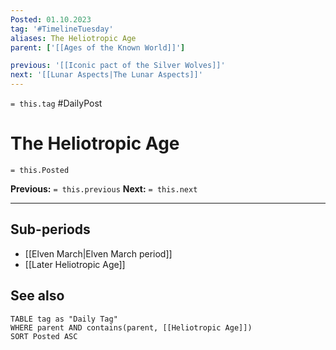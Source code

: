 ```yaml
---
Posted: 01.10.2023
tag: '#TimelineTuesday'
aliases: The Heliotropic Age
parent: ['[[Ages of the Known World]]']

previous: '[[Iconic pact of the Silver Wolves]]'
next: '[[Lunar Aspects|The Lunar Aspects]]'
---
```

`= this.tag` #DailyPost
# The Heliotropic Age
`= this.Posted`

**Previous:** `= this.previous`
**Next:** `= this.next`

---

## Sub-periods
- [[Elven March|Elven March period]]
- [[Later Heliotropic Age]]

## See also
```dataview
TABLE tag as "Daily Tag"
WHERE parent AND contains(parent, [[Heliotropic Age]])
SORT Posted ASC
```
